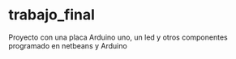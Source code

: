 # trabajo_final
Proyecto con una placa Arduino uno, un led y otros componentes programado en netbeans y Arduino

